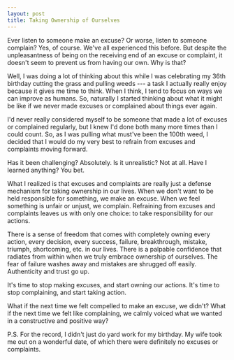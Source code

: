 ```yaml
---
layout: post
title: Taking Ownership of Ourselves
---
```


Ever listen to someone make an excuse? Or worse, listen to someone complain? Yes, of course. We've all experienced this before. But despite the unpleasantness of being on the receiving end of an excuse or complaint, it doesn't seem to prevent us from having our own. Why is that?

Well, I was doing a lot of thinking about this while I was celebrating my 36th birthday cutting the grass and pulling weeds --- a task I actually really enjoy because it gives me time to think. When I think, I tend to focus on ways we can improve as humans. So, naturally I started thinking about what it might be like if we never made excuses or complained about things ever again.

I'd never really considered myself to be someone that made a lot of excuses or complained regularly, but I knew I'd done both many more times than I could count. So, as I was pulling what must've been the 100th weed, I decided that I would do my very best to refrain from excuses and complaints moving forward.

Has it been challenging? Absolutely. Is it unrealistic? Not at all. Have I learned anything? You bet.

What I realized is that excuses and complaints are really just a defense mechanism for taking ownership in our lives. When we don't want to be held responsible for something, we make an excuse. When we feel something is unfair or unjust, we complain. Refraining from excuses and complaints leaves us with only one choice: to take responsibility for our actions.

There is a sense of freedom that comes with completely owning every action, every decision, every success, failure, breakthrough, mistake, triumph, shortcoming, etc. in our lives. There is a palpable confidence that radiates from within when we truly embrace ownership of ourselves. The fear of failure washes away and mistakes are shrugged off easily. Authenticity and trust go up.

It's time to stop making excuses, and start owning our actions. It's time to stop complaining, and start taking action.

What if the next time we felt compelled to make an excuse, we didn't? What if the next time we felt like complaining, we calmly voiced what we wanted in a constructive and positive way?

P.S. For the record, I didn't just do yard work for my birthday. My wife took me out on a wonderful date, of which there were definitely no excuses or complaints.